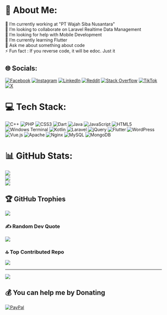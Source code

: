 # 💫 About Me:
🔭 I’m currently working at "PT Wajah Siba Nusantara"<br>👯 I’m looking to collaborate on Laravel Realtime Data Management<br>🤝 I’m looking for help with Mobile Development<br>🌱 I’m currently learning Flutter<br>💬 Ask me about something about code<br>⚡ Fun fact : If you reverse code, it will be edoc. Just it


## 🌐 Socials:
[![Facebook](https://img.shields.io/badge/Facebook-%231877F2.svg?logo=Facebook&logoColor=white)](https://facebook.com/pandumfh) [![Instagram](https://img.shields.io/badge/Instagram-%23E4405F.svg?logo=Instagram&logoColor=white)](https://instagram.com/frdhsym) [![LinkedIn](https://img.shields.io/badge/LinkedIn-%230077B5.svg?logo=linkedin&logoColor=white)](https://linkedin.com/in/frdhsym) [![Reddit](https://img.shields.io/badge/Reddit-%23FF4500.svg?logo=Reddit&logoColor=white)](https://reddit.com/user/neveleneve) [![Stack Overflow](https://img.shields.io/badge/-Stackoverflow-FE7A16?logo=stack-overflow&logoColor=white)](https://stackoverflow.com/users/14344971) [![TikTok](https://img.shields.io/badge/TikTok-%23000000.svg?logo=TikTok&logoColor=white)](https://tiktok.com/@neveleneve) [![X](https://img.shields.io/badge/X-black.svg?logo=X&logoColor=white)](https://x.com/neveleneve) 

# 💻 Tech Stack:
![C++](https://img.shields.io/badge/c++-%2300599C.svg?style=for-the-badge&logo=c%2B%2B&logoColor=white) ![PHP](https://img.shields.io/badge/php-%23777BB4.svg?style=for-the-badge&logo=php&logoColor=white) ![CSS3](https://img.shields.io/badge/css3-%231572B6.svg?style=for-the-badge&logo=css3&logoColor=white) ![Dart](https://img.shields.io/badge/dart-%230175C2.svg?style=for-the-badge&logo=dart&logoColor=white) ![Java](https://img.shields.io/badge/java-%23ED8B00.svg?style=for-the-badge&logo=openjdk&logoColor=white) ![JavaScript](https://img.shields.io/badge/javascript-%23323330.svg?style=for-the-badge&logo=javascript&logoColor=%23F7DF1E) ![HTML5](https://img.shields.io/badge/html5-%23E34F26.svg?style=for-the-badge&logo=html5&logoColor=white) ![Windows Terminal](https://img.shields.io/badge/Windows%20Terminal-%234D4D4D.svg?style=for-the-badge&logo=windows-terminal&logoColor=white) ![Kotlin](https://img.shields.io/badge/kotlin-%237F52FF.svg?style=for-the-badge&logo=kotlin&logoColor=white) ![Laravel](https://img.shields.io/badge/laravel-%23FF2D20.svg?style=for-the-badge&logo=laravel&logoColor=white) ![jQuery](https://img.shields.io/badge/jquery-%230769AD.svg?style=for-the-badge&logo=jquery&logoColor=white) ![Flutter](https://img.shields.io/badge/Flutter-%2302569B.svg?style=for-the-badge&logo=Flutter&logoColor=white) ![WordPress](https://img.shields.io/badge/WordPress-%23117AC9.svg?style=for-the-badge&logo=WordPress&logoColor=white) ![Vue.js](https://img.shields.io/badge/vue.js-%2335495e.svg?style=for-the-badge&logo=vuedotjs&logoColor=%234FC08D) ![Apache](https://img.shields.io/badge/apache-%23D42029.svg?style=for-the-badge&logo=apache&logoColor=white) ![Nginx](https://img.shields.io/badge/nginx-%23009639.svg?style=for-the-badge&logo=nginx&logoColor=white) ![MySQL](https://img.shields.io/badge/mysql-4479A1.svg?style=for-the-badge&logo=mysql&logoColor=white) ![MongoDB](https://img.shields.io/badge/MongoDB-%234ea94b.svg?style=for-the-badge&logo=mongodb&logoColor=white)
# 📊 GitHub Stats:
![](https://github-readme-stats.vercel.app/api?username=neveleneve&theme=dark&hide_border=false&include_all_commits=false&count_private=true)<br/>
![](https://github-readme-streak-stats.herokuapp.com/?user=neveleneve&theme=dark&hide_border=false)<br/>
![](https://github-readme-stats.vercel.app/api/top-langs/?username=neveleneve&theme=dark&hide_border=false&include_all_commits=false&count_private=false&layout=compact)

## 🏆 GitHub Trophies
![](https://github-profile-trophy.vercel.app/?username=neveleneve&theme=radical&no-frame=false&no-bg=true&margin-w=4)

### ✍️ Random Dev Quote
![](https://quotes-github-readme.vercel.app/api?type=horizontal&theme=dark)

### 🔝 Top Contributed Repo
![](https://github-contributor-stats.vercel.app/api?username=neveleneve&limit=5&theme=dark&combine_all_yearly_contributions=true)

---
[![](https://visitcount.itsvg.in/api?id=neveleneve&icon=1&color=1)](https://visitcount.itsvg.in)

  ## 💰 You can help me by Donating
  [![PayPal](https://img.shields.io/badge/PayPal-00457C?style=for-the-badge&logo=paypal&logoColor=white)](https://paypal.me/neveleneve) 

  
<!-- Proudly created with GPRM ( https://gprm.itsvg.in ) -->

